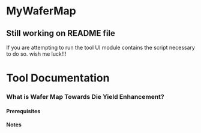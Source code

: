 # MyWaferMap

## Still working on README file

If you are attempting to run the tool UI module contains the script necessary to do so.
wish me luck!!!

# Tool Documentation
### What is Wafer Map Towards Die Yield Enhancement?
#### Prerequisites
#### Notes

